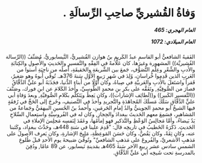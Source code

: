 <h1 dir="rtl">وَفاةُ القُشيريِّ صاحِبِ الرِّسالَةِ .</h1>

<h5 dir="rtl">العام الهجري:  465

العام الميلادي: 1072

</h5>

<p dir="rtl">الفَقيهُ الشافعيُّ أبو القاسمِ عبدُ الكَريمِ بنُ هوازن القُشيريُّ، النَّيسابوريُّ، مُصَنِّفُ ((الرِّسالة القُشيريَّة)) المشهورة وغيرَها، كان عَلَّامةً في الفِقْهِ والتَّفسيرِ والحَديثِ والأُصولِ والكِتابَةِ والأَدبِ والشِّعْرِ وعِلْمِ التَّصَوُّفِ، جَمعَ بين الشَّريعَةِ والحَقيقَةِ، أَصلُه من ناحِيَةِ أستوا من العَربِ الذين قَدِموا خُراسان، وُلِدَ في شَهرِ رَبيعٍ الأَوَّلِ سَنةَ 376هـ. تُوفِّي أَبوهُ وهو صَغيرٌ، فَقرأَ واشتَغلَ بالأَدبِ والعَربيَّةِ في صِباهُ، وكان أَوَّلًا من أَبناءِ الدُّنيا، فجَذَبَهُ أبو عليٍّ الدَّقَّاقُ فصارَ من الصُّوفِيَّةِ, وتَفَقَّه على بكرِ بنِ محمدٍ الطُّوسيِّ، وأَخذَ الكَلامَ عن ابنِ فورك، وصَنَّفَ ((التَّفسير الكَبير)) و((لَطائِف الإشارات))، وكان يَعِظُ ويَتَكلَّم بكَلامِ الصُّوفيَّةِ, وبعدَ وَفاةِ أبي عليٍّ الدَّقَّاقِ سَلَكَ مَسلَكَ المُجاهَدَةِ والتَّجريدِ وأَخذَ في التَّصنيفِ، وخَرجَ إلى الحَجِّ في رُفقَةٍ فيها الشيخُ أبو محمدٍ الجوينيُّ والدُ إمامِ الحَرمَينِ، وأَحمدُ بنُ الحُسينِ البيهقيُّ وجَماعةٌ من المَشاهيرِ، فسَمِعَ معهم الحَديثَ ببغدادَ والحِجازِ, وكان له في الفُروسِيَّةِ واستِعمالِ السِّلاحِ يَدٌ بَيضاءُ، وأمَّا مَجالِسُ الوَعْظِ والتَّذكيرِ فهو إمامُها، وعَقَدَ لِنَفسِه مَجلِسَ الإملاءِ في الحَديثِ. ذَكَرَهُ الخَطيبُ في تاريخِه قال: "قَدِمَ علينا في سَنةِ 448هـ، وحَدَّثَ ببغداد، وكَتَبنا عنه، وكان ثِقَةً، وكان يَقُصُّ، وكان حَسَنَ المَوعِظَةِ، مَلِيحَ الإشارةِ، وكان يَعرِف الأُصولَ على مَذهبِ الأَشعريِّ، والفُروعَ على مَذهبِ الشافعيِّ" وتُوفِّيَ صَبيحةَ يومِ الأحدِ قبلَ طُلوعِ الشمسِ سادس عشر ربيعٍ الآخر سَنةَ 465هـ بمَدينةِ نَيسابور، عن 89 عامًا, ودُفِنَ بالمدرسةِ تحت شَيخِه أبي عليٍّ الدَّقَّاقِ.</p></br>
